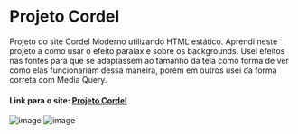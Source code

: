 # Projeto Cordel
 Projeto do site Cordel Moderno utilizando HTML estático. Aprendi neste projeto a como usar o efeito paralax e sobre os backgrounds. Usei efeitos nas fontes para que se adaptassem ao tamanho da tela como forma de ver como elas funcionariam dessa maneira, porém em outros usei da forma correta com Media Query.
 #### Link para o site: [Projeto Cordel](https://heitorpimentel.github.io/projeto-cordel/)
 ![image](https://github.com/heitorpimentel/projeto-cordel/assets/130229709/68e2827e-b48e-41c7-9426-cd55b2ae7061)
![image](https://github.com/heitorpimentel/projeto-cordel/assets/130229709/58445b69-04c4-42af-a561-77513753a725)
